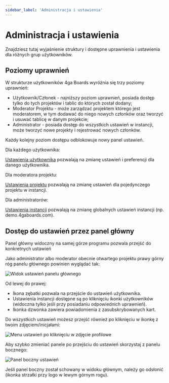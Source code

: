 ```yaml
---
sidebar_label: 'Administracja i ustawienia'
---
```


# Administracja i ustawienia
Znajdziesz tutaj wyjaśnienie struktury i dostępne uprawnienia i ustawienia dla różnych grup użytkowników.

## Poziomy uprawnień

W strukturze użytkowników 4ga Boards wyróżnia się trzy poziomy uprawnień:
- Użytkownik/Członek - najniższy poziom uprawnień, posiada dostęp tylko do tych projektów i tablic do których został dodany;
- Moderator Projektu -  może zarządzać projektem którego jest moderatorem, w tym dodawać do niego nowych członków oraz tworzyć i usuwać tablicę w danym projekcie;
- Administrator - posiada dostęp do wszystkich ustawień w instancji, może tworzyć nowe projekty i rejestrować nowych członków. 

Każdy kolejny poziom dostępu odblokowuje nowy panel ustawień.

Dla każdego użytkownika:

[Ustawienia użytkownika](./settings) pozwalają na zmianę ustawień i preferencji dla danego użytkownika.


Dla moderatora projektu:

[Ustawienia projektu](./project-settings) pozwalają na zmianę ustawień dla pojedynczego projektu w instancji.

Dla administratorów:

[Ustawienia instancji](./instance-settings) pozwalają na zmianę globalnych ustawień instancji (np. demo.4gaboards.com).

## Dostęp do ustawień przez panel główny

Panel główny widoczny na samej górze programu pozwala przejść do konkretnych ustawień

Jako administrator albo moderator obecnie otwartego projektu prawy górny róg panelu głównego powinien wyglądać tak:

![Widok ustawień panelu głównego ](/img/settingsdashboard_en.png)

Od lewej do prawej:
- Ikona zębatki pozwala na przejście do ustawień użytkownika.
- Ustawienia instancji dostępne są po kliknięciu ikonki użytkowników (widoczna tylko jeśli przy posiadaniu odpowiednich uprawnień).
- Ikonka dzwonka zawiera powiadomienia z zasubskrybowanych kart.

Do wszystkich ustawień możesz przejść również po kliknięciu w ikonkę z twoim zdjęciem/inicjałami:

![Menu ustawień po kliknięciu w zdjęcie profilowe](/img/settingsprofileclicked_pl.png)



Aby szybko zmieniać panele po przejściu do ustawień skorzystaj z panelu bocznego:

![Panel boczny ustawień](/img/settingssidebar_pl.png)

Jeśli panel boczny został schowany w widoku głównym, należy go odsłonić (ikonka strzałki przy logo w lewym górnym rogu).
